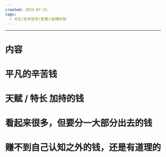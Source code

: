 ```yaml
---
created: 2024-07-15
tags:
  - 文化/处世哲学/普通人能赚的钱
---
```

---
# 内容


# 平凡的辛苦钱

# 天赋 / 特长 加持的钱

# 看起来很多，但要分一大部分出去的钱

# 赚不到自己认知之外的钱，还是有道理的